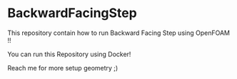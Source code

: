 # BackwardFacingStep
This repository contain how to run Backward Facing Step using OpenFOAM !!

You can run this Repository using Docker!


Reach me for more setup geometry ;)
